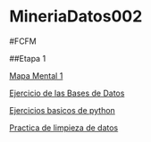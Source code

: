 # MineriaDatos002

#FCFM

##Etapa 1

[Mapa Mental 1](https://github.com/JuanManuelGT21/MineriaDatos002/blob/main/MapaMental_1_1725005.pdf)

[Ejercicio de las Bases de Datos](https://github.com/lizbethaltamirano/MIneria_de_Datos/blob/Mineria_de_Datos/Ej1_BasesDatos_Equipo_2.pdf)

[Ejercicios basicos de python](https://github.com/JuanManuelGT21/MineriaDatos002/blob/main/Ejercicios%20b%C3%A1sicos%20de%20python.ipynb)

[Practica de limpieza de datos](http://localhost:8888/notebooks/Downloads/Ej_Limpieza_2%20(1).ipynb)

